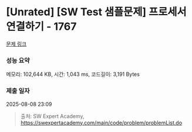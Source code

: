 # [Unrated] [SW Test 샘플문제] 프로세서 연결하기 - 1767 

[문제 링크](https://swexpertacademy.com/main/code/problem/problemDetail.do?contestProbId=AV4suNtaXFEDFAUf) 

### 성능 요약

메모리: 102,644 KB, 시간: 1,043 ms, 코드길이: 3,191 Bytes

### 제출 일자

2025-08-08 23:09



> 출처: SW Expert Academy, https://swexpertacademy.com/main/code/problem/problemList.do